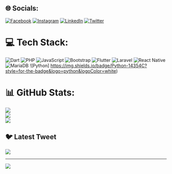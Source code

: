
## 🌐 Socials:
[![Facebook](https://img.shields.io/badge/Facebook-%231877F2.svg?logo=Facebook&logoColor=white)](https://www.facebook.com/byron.delgado.353/) [![Instagram](https://img.shields.io/badge/Instagram-%23E4405F.svg?logo=Instagram&logoColor=white)](https://instagram.com/elbartomad) [![LinkedIn](https://img.shields.io/badge/LinkedIn-%230077B5.svg?logo=linkedin&logoColor=white)](https://www.linkedin.com/in/byron-enrique-montes-5093b512b/) [![Twitter](https://img.shields.io/badge/Twitter-%231DA1F2.svg?logo=Twitter&logoColor=white)](https://twitter.com/ByronElbartoDelgado) 

# 💻 Tech Stack:
![Dart](https://img.shields.io/badge/dart-%230175C2.svg?style=for-the-badge&logo=dart&logoColor=white) ![PHP](https://img.shields.io/badge/php-%23777BB4.svg?style=for-the-badge&logo=php&logoColor=white) ![JavaScript](https://img.shields.io/badge/javascript-%23323330.svg?style=for-the-badge&logo=javascript&logoColor=%23F7DF1E) ![Bootstrap](https://img.shields.io/badge/bootstrap-%23563D7C.svg?style=for-the-badge&logo=bootstrap&logoColor=white) ![Flutter](https://img.shields.io/badge/Flutter-%2302569B.svg?style=for-the-badge&logo=Flutter&logoColor=white) ![Laravel](https://img.shields.io/badge/laravel-%23FF2D20.svg?style=for-the-badge&logo=laravel&logoColor=white) ![React Native](https://img.shields.io/badge/react_native-%2320232a.svg?style=for-the-badge&logo=react&logoColor=%2361DAFB) ![MariaDB](https://img.shields.io/badge/MariaDB-003545?style=for-the-badge&logo=mariadb&logoColor=white) ![Python] 	https://img.shields.io/badge/Python-14354C?style=for-the-badge&logo=python&logoColor=white)
# 📊 GitHub Stats:
![](https://github-readme-stats.vercel.app/api?username=bdelgado1994&theme=dark&hide_border=false&include_all_commits=false&count_private=false)<br/>
![](https://github-readme-streak-stats.herokuapp.com/?user=bdelgado1994&theme=dark&hide_border=false)<br/>
![](https://github-readme-stats.vercel.app/api/top-langs/?username=bdelgado1994&theme=dark&hide_border=false&include_all_commits=false&count_private=false&layout=compact)

## 🐦 Latest Tweet
[![](https://gtce.itsvg.in/api?username=ByronElbartoDelgado)](https://github.com/VishwaGauravIn/github-twitter-card-embed)

---
[![](https://visitcount.itsvg.in/api?id=bdelgado1994&icon=0&color=0)](https://visitcount.itsvg.in)

<!-- Proudly created with GPRM ( https://gprm.itsvg.in ) -->
